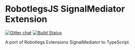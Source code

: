 RobotlegsJS SignalMediator Extension
===
[![Gitter chat](https://badges.gitter.im/RobotlegsJS/RobotlegsJS.svg)](https://gitter.im/RobotlegsJS/RobotlegsJS)
[![Build Status](https://travis-ci.org/ohze/RobotlegsJS-SignalMediator.svg?branch=master)](https://travis-ci.org/ohze/RobotlegsJS-SignalMediator)

A port of Robotlegs Extensions SignalMediator to TypeScript.
